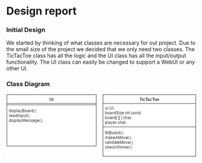 # Design report

### Initial Design
We started by thinking of what classes are necessary for out project.
Due to the small size of the project we decided that we only need two classes. The TicTacToe class has all the logic and the UI class has all the input/output functionality.
The UI class can easily be changed to support a WebUI or any other UI.


### Class Diagram
![Klasarit](TicTacToeKlasarit.png)

